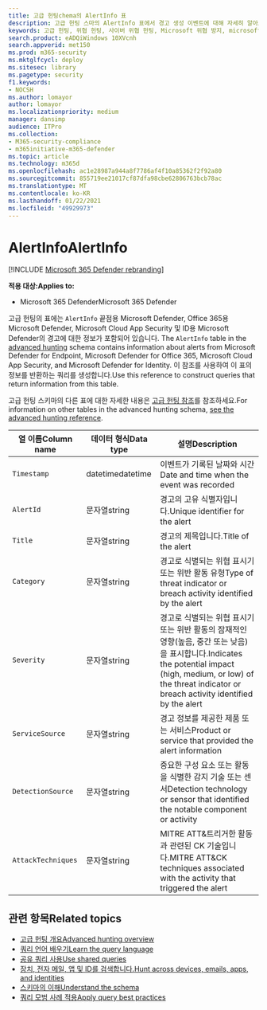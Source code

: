 ```yaml
---
title: 고급 헌팅chema의 AlertInfo 표
description: 고급 헌팅 스마의 AlertInfo 표에서 경고 생성 이벤트에 대해 자세히 알아보기
keywords: 고급 헌팅, 위협 헌팅, 사이버 위협 헌팅, Microsoft 위협 방지, microsoft 365, mtp, m365, 검색, 쿼리, 원격 분석, schema reference, kusto, 표, 열, 데이터 형식, 설명, AlertInfo, 경고, 심각도, 범주, MITRE, ATT&CK, Microsoft Defender ATP, MDATP, Office 365 ATP, Microsoft Cloud App Security, MCAS 및 Azure ATP
search.product: eADQiWindows 10XVcnh
search.appverid: met150
ms.prod: m365-security
ms.mktglfcycl: deploy
ms.sitesec: library
ms.pagetype: security
f1.keywords:
- NOCSH
ms.author: lomayor
author: lomayor
ms.localizationpriority: medium
manager: dansimp
audience: ITPro
ms.collection:
- M365-security-compliance
- m365initiative-m365-defender
ms.topic: article
ms.technology: m365d
ms.openlocfilehash: ac1e28987a944a8f7786af4f10a85362f2f92a80
ms.sourcegitcommit: 855719ee21017cf87dfa98cbe62806763bcb78ac
ms.translationtype: MT
ms.contentlocale: ko-KR
ms.lasthandoff: 01/22/2021
ms.locfileid: "49929973"
---
```

# <a name="alertinfo"></a><span data-ttu-id="01a12-104">AlertInfo</span><span class="sxs-lookup"><span data-stu-id="01a12-104">AlertInfo</span></span>

[!INCLUDE [Microsoft 365 Defender rebranding](../includes/microsoft-defender.md)]


<span data-ttu-id="01a12-105">**적용 대상:**</span><span class="sxs-lookup"><span data-stu-id="01a12-105">**Applies to:**</span></span>
- <span data-ttu-id="01a12-106">Microsoft 365 Defender</span><span class="sxs-lookup"><span data-stu-id="01a12-106">Microsoft 365 Defender</span></span>



<span data-ttu-id="01a12-107">고급 헌팅의 표에는 `AlertInfo` 끝점용 Microsoft Defender, Office 365용 Microsoft Defender, Microsoft Cloud App Security 및 ID용 Microsoft Defender의 경고에 대한 정보가 포함되어 있습니다. [](advanced-hunting-overview.md)</span><span class="sxs-lookup"><span data-stu-id="01a12-107">The `AlertInfo` table in the [advanced hunting](advanced-hunting-overview.md) schema contains information about alerts from Microsoft  Defender for Endpoint, Microsoft Defender for Office 365, Microsoft Cloud App Security, and Microsoft Defender for Identity.</span></span> <span data-ttu-id="01a12-108">이 참조를 사용하여 이 표의 정보를 반환하는 쿼리를 생성합니다.</span><span class="sxs-lookup"><span data-stu-id="01a12-108">Use this reference to construct queries that return information from this table.</span></span>

<span data-ttu-id="01a12-109">고급 헌팅 스키마의 다른 표에 대한 자세한 내용은 [고급 헌팅 참조](advanced-hunting-schema-tables.md)를 참조하세요.</span><span class="sxs-lookup"><span data-stu-id="01a12-109">For information on other tables in the advanced hunting schema, [see the advanced hunting reference](advanced-hunting-schema-tables.md).</span></span>

| <span data-ttu-id="01a12-110">열 이름</span><span class="sxs-lookup"><span data-stu-id="01a12-110">Column name</span></span> | <span data-ttu-id="01a12-111">데이터 형식</span><span class="sxs-lookup"><span data-stu-id="01a12-111">Data type</span></span> | <span data-ttu-id="01a12-112">설명</span><span class="sxs-lookup"><span data-stu-id="01a12-112">Description</span></span> |
|-------------|-----------|-------------|
| `Timestamp` | <span data-ttu-id="01a12-113">datetime</span><span class="sxs-lookup"><span data-stu-id="01a12-113">datetime</span></span> | <span data-ttu-id="01a12-114">이벤트가 기록된 날짜와 시간</span><span class="sxs-lookup"><span data-stu-id="01a12-114">Date and time when the event was recorded</span></span> |
| `AlertId` | <span data-ttu-id="01a12-115">문자열</span><span class="sxs-lookup"><span data-stu-id="01a12-115">string</span></span> | <span data-ttu-id="01a12-116">경고의 고유 식별자입니다.</span><span class="sxs-lookup"><span data-stu-id="01a12-116">Unique identifier for the alert</span></span> |
| `Title` | <span data-ttu-id="01a12-117">문자열</span><span class="sxs-lookup"><span data-stu-id="01a12-117">string</span></span> | <span data-ttu-id="01a12-118">경고의 제목입니다.</span><span class="sxs-lookup"><span data-stu-id="01a12-118">Title of the alert</span></span> |
| `Category` | <span data-ttu-id="01a12-119">문자열</span><span class="sxs-lookup"><span data-stu-id="01a12-119">string</span></span> | <span data-ttu-id="01a12-120">경고로 식별되는 위협 표시기 또는 위반 활동 유형</span><span class="sxs-lookup"><span data-stu-id="01a12-120">Type of threat indicator or breach activity identified by the alert</span></span> |
| `Severity` | <span data-ttu-id="01a12-121">문자열</span><span class="sxs-lookup"><span data-stu-id="01a12-121">string</span></span> | <span data-ttu-id="01a12-122">경고로 식별되는 위협 표시기 또는 위반 활동의 잠재적인 영향(높음, 중간 또는 낮음)을 표시합니다.</span><span class="sxs-lookup"><span data-stu-id="01a12-122">Indicates the potential impact (high, medium, or low) of the threat indicator or breach activity identified by the alert</span></span> |
| `ServiceSource` | <span data-ttu-id="01a12-123">문자열</span><span class="sxs-lookup"><span data-stu-id="01a12-123">string</span></span> | <span data-ttu-id="01a12-124">경고 정보를 제공한 제품 또는 서비스</span><span class="sxs-lookup"><span data-stu-id="01a12-124">Product or service that provided the alert information</span></span> |
| `DetectionSource` | <span data-ttu-id="01a12-125">문자열</span><span class="sxs-lookup"><span data-stu-id="01a12-125">string</span></span> | <span data-ttu-id="01a12-126">중요한 구성 요소 또는 활동을 식별한 감지 기술 또는 센서</span><span class="sxs-lookup"><span data-stu-id="01a12-126">Detection technology or sensor that identified the notable component or activity</span></span> |
| `AttackTechniques` | <span data-ttu-id="01a12-127">문자열</span><span class="sxs-lookup"><span data-stu-id="01a12-127">string</span></span> | <span data-ttu-id="01a12-128">MITRE ATT&트리거한 활동과 관련된 CK 기술입니다.</span><span class="sxs-lookup"><span data-stu-id="01a12-128">MITRE ATT&CK techniques associated with the activity that triggered the alert</span></span> |

## <a name="related-topics"></a><span data-ttu-id="01a12-129">관련 항목</span><span class="sxs-lookup"><span data-stu-id="01a12-129">Related topics</span></span>
- [<span data-ttu-id="01a12-130">고급 헌팅 개요</span><span class="sxs-lookup"><span data-stu-id="01a12-130">Advanced hunting overview</span></span>](advanced-hunting-overview.md)
- [<span data-ttu-id="01a12-131">쿼리 언어 배우기</span><span class="sxs-lookup"><span data-stu-id="01a12-131">Learn the query language</span></span>](advanced-hunting-query-language.md)
- [<span data-ttu-id="01a12-132">공유 쿼리 사용</span><span class="sxs-lookup"><span data-stu-id="01a12-132">Use shared queries</span></span>](advanced-hunting-shared-queries.md)
- [<span data-ttu-id="01a12-133">장치, 전자 메일, 앱 및 ID를 검색합니다.</span><span class="sxs-lookup"><span data-stu-id="01a12-133">Hunt across devices, emails, apps, and identities</span></span>](advanced-hunting-query-emails-devices.md)
- [<span data-ttu-id="01a12-134">스키마의 이해</span><span class="sxs-lookup"><span data-stu-id="01a12-134">Understand the schema</span></span>](advanced-hunting-schema-tables.md)
- [<span data-ttu-id="01a12-135">쿼리 모범 사례 적용</span><span class="sxs-lookup"><span data-stu-id="01a12-135">Apply query best practices</span></span>](advanced-hunting-best-practices.md)
